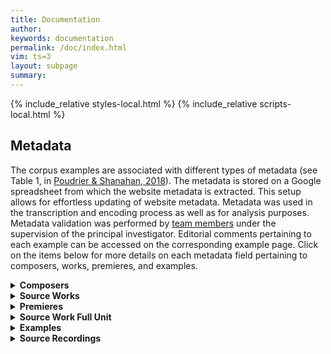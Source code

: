 ```yaml
---
title: Documentation
author: 
keywords: documentation
permalink: /doc/index.html
vim: ts=3
layout: subpage
summary: 
---
```


{% include_relative styles-local.html %}
{% include_relative scripts-local.html %}


## Metadata ##


The corpus examples are associated with different types of metadata (see Table 1, in [Poudrier &amp; Shanahan, 2018](https://drive.google.com/file/d/1LRTjYO4-_HYG4SMHygSoDHgLSHD840Zm/view?usp=sharing)). The metadata is stored on a Google spreadsheet from which the website metadata is extracted. This setup allows for effortless updating of website metadata. Metadata was used in the transcription and encoding process as well as for analysis purposes. Metadata validation was performed by [team members](/people) under the supervision of the principal investigator. Editorial comments pertaining to each example can be accessed on the corresponding example page. Click on the items below for more details on each metadata field pertaining to composers, works, premieres, and examples.


<details markdown="1">
<summary style="display:list-item !important"><b>Composers</b></summary>


The _Suter 1980 Corpus_ features twenty composers from Europe and North America. Basic biographical information was collected using authoritative sources, including [Oxford Music Online](https://www.oxfordmusiconline.com/), scholarly editions of the composers’ works, biographies, and online sources. Of special interest in this corpus is the emigration of several composers due to two world wars in the period covered.

A map of composers’ birth and death cities can be accessed on [Maps](/maps). Composers’ nationality is provided on [Composers](/composers). On the [Home](/) page, works and examples can be sorted based on the composer's last name.


- Composer’s Name and Nationality
  - Name and nationality are based on Oxford Music Online.
  - Example pages include all prenames, with prenames that are generally not used given in square brackets; otherwise, only first and last names are used as identifiers.
  - If a composer has more than one nationality, all nationalities are provided in chronological order using the comma-delimited format.

- Composer’s Birth/Death Date and Birth/Death Place
  - Dates, countries, and cities are based on Oxford Music Online; in cases where location names have changed, the name at the time of birth is used.

</details>


<details markdown="1">
<summary style="display:list-item !important"><b>Source Works</b></summary>


The 724 examples presented in Suter (1980) are extracted from 450 works. The works are identified by a three-letter abbreviation of the composer’s last name followed by a number that corresponds roughly to its composition year within the specific composer’s output. Work numbers are not necessarily contiguous, possibly due to the fact that the 450 source works are a subset of 913 works surveyed by Suter. The surveyed works were not selected based on their use of polyrhythm, but on their representation of each composer’s output in terms of life period and genre. last name, and a number, which corresponds roughly to its composition year.

A list of composers and their corpus representation by works and examples is accessible on [Composers](/composers). On the [Home](/) page, works can be sorted based on ID, title, genre/subgenre, composition year, and publication year.


- Work Title
  - Suter’s (1980) work titles are French translations of the original titles. The titles used on this website are based primarily on the published scores and include instrumentation; work titles are provided in the original language, followed by an English translation, whenever applicable.
  - Works are also identified by the work identifiers provided by Suter (1980). Work identifiers begin with a three-letter abbreviation of the composer’s last name followed by a number.

- Genre and Subgenre
  - Genre and subgenre were determined based on instrumentation, using Oxford Music Online composers’ works tables only as a secondary reference due to the lack of standardized category in this source.
  - Genre comprises “Orchestral” (with or without solo part), “Instrumental” (a subset of instruments), “Vocal” (excluding stage works), and “Stage”. Each genre is subdivided into subgenres to allow for finer distinction. “Orchestral” includes “Symphonic”, “Programmatic”, and “Concerto”, while “Stage” includes “Opera”, “Ballet”, and “Theatrical”. Due to the large proportion of solo keyboard works, “Instrumental” is subdivided into “Keyboard” and “Chamber” (including chamber orchestra). “Vocal” is subdivided into “Solo”, which includes only solo voices with accompaniment or as part of a duet, and “Choral” (with or without accompaniment, including orchestral).

- Composition Year and First Publication Year
  - Suter’s metadata was used as a starting point and cross-referenced with multiple sources, including Oxford Music Online, published scores and publishers’ websites, and bibliographies (printed and online). In cases where work was revised or orchestrated at a later date, the original completion date is provided first, with the revision date (“rev.”) or orchestration date (“orch.”) provided in parentheses. For works that exist in multiple versions, version information is provided in the Editorial Comments available on the example page.

</details>


<details markdown="1">
<summary style="display:list-item !important"><b>Premieres</b></summary>


Because of the historical and geographical features of the corpus, information about work premieres was gathered using multiple sources, including internet resources. Premiere metadata is provided on the example page, whenever available.

Works were geocoded based on venue or city using the heat map format as well as an interactive timeline map using [Carto](https://carto.com/). These maps include work, example, and premiere metadata, and can be accessed on [Maps](/maps). On the [Home](/) page, works can be sorted based on premiere year.

- Premiere Date
  - The premiere date (day, month, year) was determined using multiple sources, including published scores and publishers’ websites, Oxford Music Online, bibliographies, and online sources. Information from websites was cross-referenced with more authoritative sources, whenever possible.

- Premiere Country, City, and Venue
  - Premiere location (country, city, venue) was determined using multiple sources, including performance venues websites, and cross-reference with scholarly sources, whenever possible.
  - Names of locations are those that were used at the time when the premiere took place. Venue names are provided in the original language, followed by an English translation in square brackets and alternate names in parentheses, when applicable.

- Premiere Ensemble and Soloists
  - Premiere musicians were identified using multiple sources, including venues, ensembles, and publishers’ websites as well as biographies.
  - Conductors' names are provided for larger works, whenever possible.
  - Soloists and conductors are identified by the first letter of their given name followed by their first full name; multiple soloists are separated by semicolons.

</details>


<details markdown="1">
<summary style="display:list-item !important"><b>Source Work Full Unit</b></summary>


Because the source works are wide-ranging in terms of length and larger form, a source work full unit (SWFU) was determined based on the shortest complete unit. Works composed as a single movement are categorized as “single movement”. If the work was part of a collection of similar works (e.g., song cycle), the full unit is identified as the specific work within the collection, including the number assigned to the work within the collection, is applicable.

For multi-movement works like symphonies and sonatas, the movement is the full unit; movements are generally identified by their number and initial tempo marking. In larger works divided into sections that are composed of multiple units, such as operas and cantatas, the full unit was determined to be indicated by changes of scenes; scenes are generally identified by headings from the score, or when no heading is provided, by the text incipit. In cases where movements are not clearly separated from each other, the full unit was determined based on clues provided on the score by the composer or standard subdivision of the work in commercial recordings.

Below is a description of the procedure for extracting metadata from source works. Information pertaining to specific works is provided in the Editorial Comments available on each example page.

- Full Unit Total Measures and Duration
  - Total measures are provided based on the printed score; in cases where the full unit corresponds to a section within a work in which measures are not provided, a measures count is provided.
  - Dotted bar lines are not counted as measures unless measure numbers on the score treat dotted bar lines as full measures. In the case of polymetric scores, the smaller measures are counted, unless notated measure numbers are based on the larger notated measures.
  - Full unit duration is provided in the format “min:seconds” and calculated from 0:00 to the first second of silence at the end of the unit, unless it is part of a track that begins earlier. In the latter case, duration is computed by adding the recorded time of both tracks.

- Full Unit Start Time Signature and Time Signature Type
  - The start time signatures were extracted from published scores and categorized using standard types (duple, triple, compound, or odd). Works that are written without a time signature are categorized as “none”.
  - Polymetric time signatures are given in the order they occur, from bottom to top staff, and delimited by a semi-colon (e.g., 3/4;9/8). Polymetric time signatures are further categorized as “polymetric” (the same notated beat has the same duration) or “polydurational” (the same notated beat has a different duration).

- Full Unit Start Notated Beat, Notated Beat Rate, and Mean Beat Rate
  - If the beat rate is written as a range, a mean beat rate was calculated for analysis purposes. If two beat rates are given, with the second in parentheses, both beat rates are provided (e.g., “92(96)” and a mean beat rate is calculated. Polymetric beat rates are given in the order written and delimited by a semi-colon (e.g., quarter=60;dotted-quarter=40).
  - The absence of notated beat rate is signaled by the term “none” for each metadata field.

- Full Unit Start Tempo Expression
  - Tempo expressions were extracted from the first measure of the score in their literal form; the absence of tempo expression is signaled by the term “none”.

</details>


<details markdown="1">
<summary style="display:list-item !important"><b>Examples</b></summary>


Each example is identified with a filename adapted from the original example identifiers, which are visible on the scores accessed through each example page (E0 button). The website uses short example IDs that begin with “R” (reserve dataset) or “T” (testing dataset), followed by the example number used in Suter (1980). Complete filenames are used on the PDF generated by Sibelius during the encoding process (available on each example page). These filenames are adapted from the original naming system. For more details on how to decode Suter’s example identifiers: [PDF document with translation and the original excerpt from Suter 1980](https://drive.google.com/file/d/1fzA7iakBfjbyc_Fwsnhsdmyk0lMiCAMp/view?usp=sharing). On the [Home](/) page, works can be sorted based on ID, title, genre/subgenre, composition year, premiere year, and publication year.

Example metadata was used in the transcription and encoding of examples. Because we opted for diplomatic transcriptions, square brackets are used for data extracted from a prior location in the score and curly brackets are used for score indications that are interpretations based on available information. Editorial comments are provided for all bracketed indications.

- Example Start, End, and Total Measures
  - Example measures numbers are extracted from the scores whenever available. For analysis purposes, pick-up measures are given a number that corresponds to the duration of the pick-up note(s) expressed as a fraction of one bar. For example, if a work with a time signature of 3/8 begins with an eighth-note pick-up, the start measure will be 0.33. Note that partial measures are included in the total measures.
  - If the example is extracted from a full unit in a score with notated measures that do not correspond with the full unit, start and end measures are provided based on the full unit, with the notated bar numbers following in parentheses.
  - Dotted bar lines are not counted unless the notated measure numbers on the score count dotted bar lines as full measures.
  - In the case of polymetric scores, smaller measures are counted, unless the notated measure numbers on the score count the larger polymetric bars as full measures.

- Example Start Time Signature, Time Signature Type, and Changing Time Signature
  - Example start time signature and time signature types use the same procedure as for the full unit start time signature and time signature type, except in the presence of changing times signature, in which case all time signatures are extracted, but only the start time signature is used as an identifier.

- Example Start Time Signature Beat, Notated Beat Rate, and Mean Beat Rate
  - Example start time signature beat, notated beat rate, and mean beat rate are determined following the same procedure as for the full unit start time signature beat, notated beat rate, and mean beat rate.
  - For analysis purposes, an interpretative time signature is provided in curly brackets for unmetered examples. The time signature is determined based on the first measure of the example. For sorting based on the time signature, unmetered examples are categorized as “none”.

- Example Start Notated Beat, Notated Beat Rate, and Mean Beat Rate
  - Example start notated beat and beat rate are determined following the same procedure as for the full unit start notated beat, except when no beat rate is provided at the start measure. In these cases, the notated beat rate corresponds to either: (1) the last beat rate notated on the score before the example start measure, provided in square brackets on the encoded score; or, (2) a calculated beat rate based on the time signature and randomly selected recording, provided in curly brackets on the encoded score. For simple and odd time signatures, the notated beat corresponds to the denominator (e.g., 2/4 = quarter note; 7/8 = eighth note); note that 3/8 was treated as a simple time signature. For compound time signatures, the notated beat corresponds to the value that represents three units of the denominator (e.g., 9/8=eighth*3=dotted-quarter).

- Example Start Tempo Expression
  - Tempo expressions were extracted from the first measure of the example score in their literal form; if a tempo expression is not provided at the beginning of the example, the last notated tempo expression determined to be still in effect is provided in square brackets, and the specific location where the tempo expression is found is given in the Editorial Comment.

</details>


<details markdown="1">
<summary style="display:list-item !important"><b>Source Recordings</b></summary>


Recordings were randomly selected from the [Naxos Music Library](https://login.ezproxy.library.ubc.ca/login?qurl=http%3a%2f%2fubc.NaxosMusicLibrary.com), available through the [UBC Library Indexes & Databases](https://resources.library.ubc.ca/). The following procedure was used: (1) determine the number of available recordings in Naxos using the "composers" index, then "view by work," and then "available recordings"; (2) select recording using a [random number generator](https://www.random.org/) with max limit set to the number of available recordings (min limit = 1) and record random selection number (e.g., 14/35); (3) access selected recording and collect CD reference information; (4) record date retrieved and assign direct link through OpenAthens proxy.

- Naxos Recording Link
  - Access to source recordings is possible through an OpenAthens or institutional subscription.
  - In cases where an example spans more than one track, the recording link corresponds to the track that features the beginning of the example.

- Example Start and End Timestamps
  - Start and end timestamps are provided to facilitate users’ access to extracted examples within the source work full unit. They are extracted from the track player at the unit level of a second and are not rounded up. For example,  if an example starts at 1:00:95, the example’s start timestamp is 1:00, not 1:01; if the example ends at 1:00:95, the example's end timestamp is 1:00, not 1:01). In short, the time notated in seconds considers the full second, not a fraction of the second.

- Example Duration
  - Example duration is calculated from the extracted clips that include the full examples using a Digital Audio Workstation (DAW).


</details>
